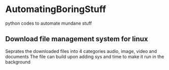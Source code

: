 # AutomatingBoringStuff
python codes to automate mundane stuff 

## Download file management system for linux
Seprates the downloaded files into 4 categories audio, image, video and documents
The file can build upon adding sys and time to make it run in the background 
